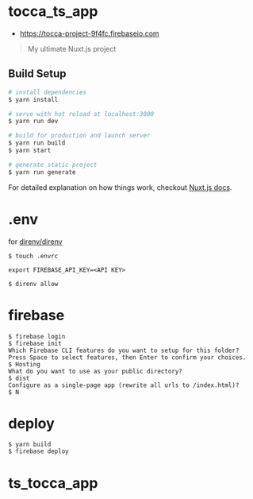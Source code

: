 # tocca_ts_app

- https://tocca-project-9f4fc.firebaseio.com

> My ultimate Nuxt.js project

## Build Setup

``` bash
# install dependencies
$ yarn install

# serve with hot reload at localhost:3000
$ yarn run dev

# build for production and launch server
$ yarn run build
$ yarn start

# generate static project
$ yarn run generate
```

For detailed explanation on how things work, checkout [Nuxt.js docs](https://nuxtjs.org).

# .env

for [direnv/direnv](https://github.com/direnv/direnv)

```
$ touch .envrc
```

```
export FIREBASE_API_KEY=<API KEY>
```

```
$ direnv allow
```

# firebase

```
$ firebase login
$ firebase init
Which Firebase CLI features do you want to setup for this folder? Press Space to select features, then Enter to confirm your choices.
$ Hosting
What do you want to use as your public directory?
$ dist
Configure as a single-page app (rewrite all urls to /index.html)?
$ N
```

# deploy

```
$ yarn build
$ firebase deploy
```
# ts_tocca_app
